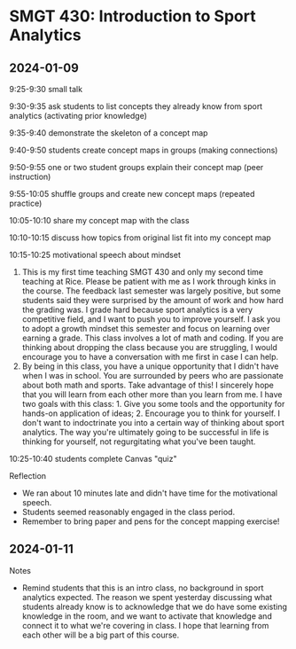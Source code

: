 
# SMGT 430: Introduction to Sport Analytics

## 2024-01-09

9:25-9:30 small talk

9:30-9:35 ask students to list concepts they already know from sport analytics (activating prior knowledge)

9:35-9:40 demonstrate the skeleton of a concept map

9:40-9:50 students create concept maps in groups (making connections)

9:50-9:55 one or two student groups explain their concept map (peer instruction)

9:55-10:05 shuffle groups and create new concept maps (repeated practice)

10:05-10:10 share my concept map with the class

10:10-10:15 discuss how topics from original list fit into my concept map

10:15-10:25 motivational speech about mindset
1. This is my first time teaching SMGT 430 and only my second time teaching at Rice. Please be patient with me as I work through kinks in the course. The feedback last semester was largely positive, but some students said they were surprised by the amount of work and how hard the grading was. I grade hard because sport analytics is a very competitive field, and I want to push you to improve yourself. I ask you to adopt a growth mindset this semester and focus on learning over earning a grade. This class involves a lot of math and coding. If you are thinking about dropping the class because you are struggling, I would encourage you to have a conversation with me first in case I can help.
2. By being in this class, you have a unique opportunity that I didn't have when I was in school. You are surrounded by peers who are passionate about both math and sports. Take advantage of this! I sincerely hope that you will learn from each other more than you learn from me. I have two goals with this class: 1. Give you some tools and the opportunity for hands-on application of ideas; 2. Encourage you to think for yourself. I don't want to indoctrinate you into a certain way of thinking about sport analytics. The way you're ultimately going to be successful in life is thinking for yourself, not regurgitating what you've been taught.

10:25-10:40 students complete Canvas "quiz"

Reflection
- We ran about 10 minutes late and didn't have time for the motivational speech.
- Students seemed reasonably engaged in the class period.
- Remember to bring paper and pens for the concept mapping exercise!

## 2024-01-11

Notes
- Remind students that this is an intro class, no background in sport analytics expected. The reason we spent yesterday discussing what students already know is to acknowledge that we do have some existing knowledge in the room, and we want to activate that knowledge and connect it to what we're covering in class. I hope that learning from each other will be a big part of this course.